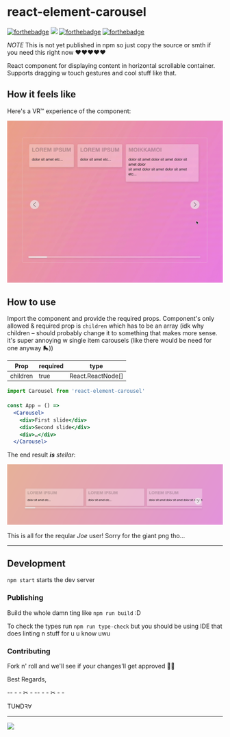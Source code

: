 # react-element-carousel

[![forthebadge](https://forthebadge.com/images/badges/built-with-love.svg)](https://forthebadge.com) [![](https://forthebadge.com/images/badges/check-it-out.svg)](https://forthebadge.com) [![forthebadge](https://forthebadge.com/images/badges/gluten-free.svg)](https://forthebadge.com) [![forthebadge](https://forthebadge.com/images/badges/contains-cat-gifs.svg)](https://forthebadge.com)

*NOTE* This is not yet published in npm so just copy the source or smth if you need this right now ❤︎❤︎❤︎❤︎❤︎

React component for displaying content in horizontal scrollable container. Supports dragging w touch gestures and cool stuff like that.

## How it feels like

Here's a VR™️ experience of the component:

![Carousel in action W00T!!!](carousel-demo.gif)

## How to use

Import the component and provide the required props. Component's only allowed & required prop is `children` which has to be an array (idk why children – should probably change it to something that makes more sense. it's super annoying w single item carousels (like there would be need for one anyway 🛼))

| Prop | required | type |
|---|---|---|
| children | true | React.ReactNode[] |

```jsx
import Carousel from 'react-element-carousel'

const App = () =>
  <Carousel>
    <div>First slide</div>
    <div>Second slide</div>
    <div>…</div>
  </Carousel>
```

The end result ***is*** _stellar_:

![Image of a simple carousel element](carousel-picture.png)

This is all for the reqular *Joe* user! Sorry for the giant png tho...

---

## Development

`npm start` starts the dev server

### Publishing

Build the whole damn ting like `npm run build` :D

To check the types run `npm run type-check` but you should be using IDE that does linting n stuff for u u know uwu

### Contributing

Fork n' roll and we'll see if your changes'll get approved 👮‍♀️

Best Regards,

-- - - ✂ - -- - - ✂ - -

TUꞤDꝚⱯ

---

[![](https://forthebadge.com/images/badges/works-on-my-machine.svg)](https://forthebadge.com)
